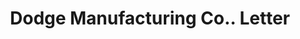 ---
doi: 10.7916/D87S90RD
date_other: '1890'
date_other_textual: 1890-1899
form: correspondence
genre:
- Letters (correspondence)
name:
- Dodge Manufacturing Co.
object_in_context_url: https://biggert.cul.columbia.edu/items/view/ave_biggert_00367
subject_hierarchical_geographic:
- Boston, Massachusetts, United States
subject_name:
- Dodge Manufacturing Co.
title: Dodge Manufacturing Co.. Letter
sort_title: Dodge Manufacturing Co.. Letter
call_number: ave_biggert_00367
coordinates:
- 42.35805555555556,-71.06361111111111
pid: ave_biggert_00367
identifiers: ave_biggert_00367
thumbnail: https://derivativo-1.library.columbia.edu/iiif/2/ldpd:344061/full/!256,256/0/native.jpg
permalink: "/items/ave_biggert_00367/"
layout: iiif-image-page
---